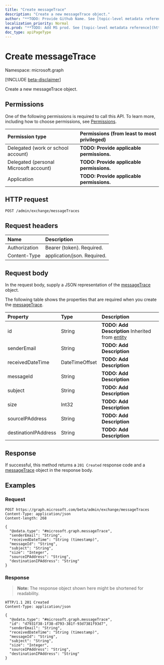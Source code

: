 ```yaml
---
title: "Create messageTrace"
description: "Create a new messageTrace object."
author: "**TODO: Provide Github Name. See [topic-level metadata reference](https://msgo.azurewebsites.net/add/document/guidelines/metadata.html#topic-level-metadata)**"
localization_priority: Normal
ms.prod: "**TODO: Add MS prod. See [topic-level metadata reference](https://msgo.azurewebsites.net/add/document/guidelines/metadata.html#topic-level-metadata)**"
doc_type: apiPageType
---
```


# Create messageTrace
Namespace: microsoft.graph

[!INCLUDE [beta-disclaimer](../../includes/beta-disclaimer.md)]

Create a new messageTrace object.

## Permissions
One of the following permissions is required to call this API. To learn more, including how to choose permissions, see [Permissions](/graph/permissions-reference).

|Permission type|Permissions (from least to most privileged)|
|:---|:---|
|Delegated (work or school account)|**TODO: Provide applicable permissions.**|
|Delegated (personal Microsoft account)|**TODO: Provide applicable permissions.**|
|Application|**TODO: Provide applicable permissions.**|

## HTTP request

<!-- {
  "blockType": "ignored"
}
-->
``` http
POST /admin/exchange/messageTraces
```

## Request headers
|Name|Description|
|:---|:---|
|Authorization|Bearer {token}. Required.|
|Content-Type|application/json. Required.|

## Request body
In the request body, supply a JSON representation of the [messageTrace](../resources/messagetrace.md) object.

The following table shows the properties that are required when you create the [messageTrace](../resources/messagetrace.md).

|Property|Type|Description|
|:---|:---|:---|
|id|String|**TODO: Add Description** Inherited from [entity](../resources/entity.md)|
|senderEmail|String|**TODO: Add Description**|
|receivedDateTime|DateTimeOffset|**TODO: Add Description**|
|messageId|String|**TODO: Add Description**|
|subject|String|**TODO: Add Description**|
|size|Int32|**TODO: Add Description**|
|sourceIPAddress|String|**TODO: Add Description**|
|destinationIPAddress|String|**TODO: Add Description**|



## Response

If successful, this method returns a `201 Created` response code and a [messageTrace](../resources/messagetrace.md) object in the response body.

## Examples

### Request
<!-- {
  "blockType": "request",
  "name": "create_messagetrace_from_messagetraces"
}
-->
``` http
POST https://graph.microsoft.com/beta/admin/exchange/messageTraces
Content-Type: application/json
Content-length: 268

{
  "@odata.type": "#microsoft.graph.messageTrace",
  "senderEmail": "String",
  "receivedDateTime": "String (timestamp)",
  "messageId": "String",
  "subject": "String",
  "size": "Integer",
  "sourceIPAddress": "String",
  "destinationIPAddress": "String"
}
```


### Response
>**Note:** The response object shown here might be shortened for readability.
<!-- {
  "blockType": "response",
  "truncated": true,
  "@odata.type": "microsoft.graph.messageTrace"
}
-->
``` http
HTTP/1.1 201 Created
Content-Type: application/json

{
  "@odata.type": "#microsoft.graph.messageTrace",
  "id": "d7931f38-1f38-d793-381f-93d7381f93d7",
  "senderEmail": "String",
  "receivedDateTime": "String (timestamp)",
  "messageId": "String",
  "subject": "String",
  "size": "Integer",
  "sourceIPAddress": "String",
  "destinationIPAddress": "String"
}
```

